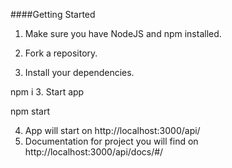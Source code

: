 ####Getting Started

1. Make sure you have NodeJS and npm installed.

2. Fork a repository.

2. Install your dependencies.

npm i
3. Start app

npm start

4. App will start on http://localhost:3000/api/ 
5. Documentation for project you will find on http://localhost:3000/api/docs/#/

